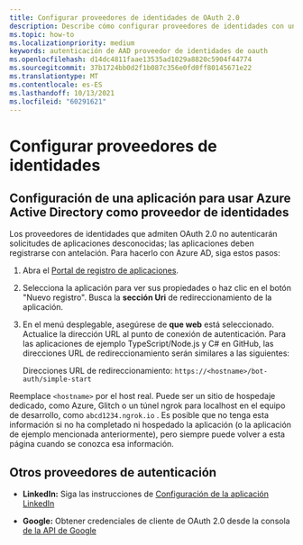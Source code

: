 ```yaml
---
title: Configurar proveedores de identidades de OAuth 2.0
description: Describe cómo configurar proveedores de identidades con un enfoque en Azure AD
ms.topic: how-to
ms.localizationpriority: medium
keywords: autenticación de AAD proveedor de identidades de oauth
ms.openlocfilehash: d14dc4811faae13535ad1029a8820c5904f44774
ms.sourcegitcommit: 37b1724bb0d2f1b087c356e0fd0ff80145671e22
ms.translationtype: MT
ms.contentlocale: es-ES
ms.lasthandoff: 10/13/2021
ms.locfileid: "60291621"
---
```

# <a name="configure-identity-providers"></a>Configurar proveedores de identidades

## <a name="configuring-an-application-to-use-azure-active-directory-as-an-identity-provider"></a>Configuración de una aplicación para usar Azure Active Directory como proveedor de identidades

Los proveedores de identidades que admiten OAuth 2.0 no autenticarán solicitudes de aplicaciones desconocidas; las aplicaciones deben registrarse con antelación. Para hacerlo con Azure AD, siga estos pasos:

1. Abra el [Portal de registro de aplicaciones](https://ms.portal.azure.com/#blade/Microsoft_AAD_RegisteredApps/ApplicationsListBlade).

2. Selecciona la aplicación para ver sus propiedades o haz clic en el botón "Nuevo registro". Busca la **sección Uri** de redireccionamiento de la aplicación.

3. En el menú desplegable, asegúrese de **que web** está seleccionado. Actualice la dirección URL al punto de conexión de autenticación. Para las aplicaciones de ejemplo TypeScript/Node.js y C# en GitHub, las direcciones URL de redireccionamiento serán similares a las siguientes:

    Direcciones URL de redireccionamiento: `https://<hostname>/bot-auth/simple-start`

Reemplace `<hostname>` por el host real. Puede ser un sitio de hospedaje dedicado, como Azure, Glitch o un túnel ngrok para localhost en el equipo de desarrollo, como `abcd1234.ngrok.io` . Es posible que no tenga esta información si no ha completado ni hospedado la aplicación (o la aplicación de ejemplo mencionada anteriormente), pero siempre puede volver a esta página cuando se conozca esa información.

## <a name="other-authentication-providers"></a>Otros proveedores de autenticación

* **LinkedIn:** Siga las instrucciones de [Configuración de la aplicación LinkedIn](/linkedin/talent/apply-with-linkedin)

* **Google:** Obtener credenciales de cliente de OAuth 2.0 desde la consola [de la API de Google](https://console.developers.google.com/)
